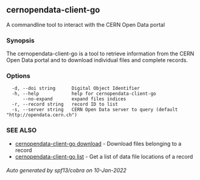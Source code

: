 ## cernopendata-client-go

A commandline tool to interact with the CERN Open Data portal

### Synopsis

The cernopendata-client-go is a tool to retrieve information
from the CERN Open Data portal and to download individual
files and complete records.

### Options

```
  -d, --doi string      Digital Object Identifier
  -h, --help            help for cernopendata-client-go
      --no-expand       expand files indices
  -r, --record string   record ID to list
  -s, --server string   CERN Open Data server to query (default "http://opendata.cern.ch")
```

### SEE ALSO

* [cernopendata-client-go download](cernopendata-client-go_download.md)	 - Download files belonging to a record
* [cernopendata-client-go list](cernopendata-client-go_list.md)	 - Get a list of data file locations of a record

###### Auto generated by spf13/cobra on 10-Jan-2022
